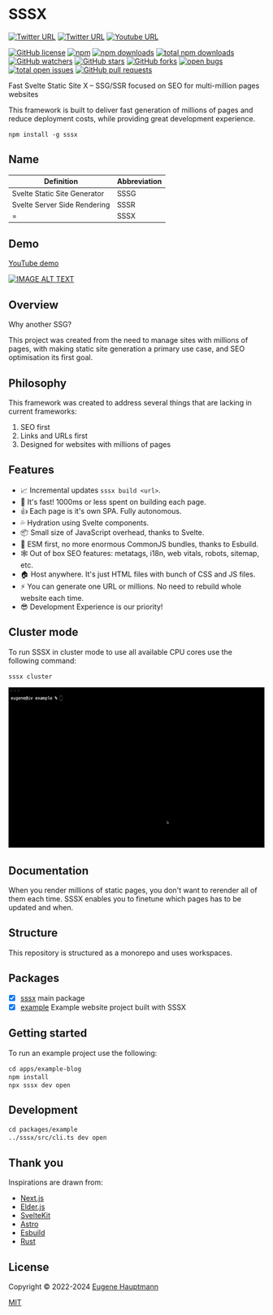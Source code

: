# SSSX

[![Twitter URL](https://img.shields.io/twitter/url/https/twitter.com/sssxdev.svg?style=social&label=Follow%20%40sssxdev)](https://twitter.com/sssxdev)
[![Twitter URL](https://img.shields.io/twitter/url/https/twitter.com/eugenehp.svg?style=social&label=Follow%20%40eugenehp)](https://twitter.com/eugenehp)
[![Youtube URL](https://shields.io/badge/views-1k-red?logo=youtube&style=social)](https://www.youtube.com/channel/UCYzzLilEQdBG0Jj1JhVtYYg)

[![GitHub license](https://img.shields.io/github/license/sssx-dev/sssx.svg?color=blue&style=for-the-badge)](./LICENSE)
[![npm](https://img.shields.io/npm/v/sssx.svg?color=green&style=for-the-badge)](https://www.npmjs.com/package/sssx)
[![npm downloads](https://img.shields.io/npm/dw/sssx.svg?label=npm%20downloads&style=for-the-badge)](https://npmcharts.com/compare/sssx?minimal=true)
[![total npm downloads](https://img.shields.io/npm/dt/sssx.svg?label=total%20npm%20downloads&style=for-the-badge)](https://npmcharts.com/compare/sssx?minimal=true)
[![GitHub watchers](https://img.shields.io/github/watchers/sssx-dev/sssx.svg?style=for-the-badge)](https://github.com/sssx-dev/sssx/watchers)
[![GitHub stars](https://img.shields.io/github/stars/sssx-dev/sssx.svg?label=GitHub%20stars&style=for-the-badge)](https://github.com/sssx-dev/sssx/stargazers)
[![GitHub forks](https://img.shields.io/github/forks/sssx-dev/sssx.svg?style=for-the-badge)](https://github.com/sssx-dev/sssx/network/members)
[![open bugs](https://img.shields.io/github/issues-raw/sssx-dev/sssx/bug.svg?color=d73a4a&label=open%20bugs&style=for-the-badge)](https://github.com/sssx-dev/sssx/issues?utf8=%E2%9C%93&q=is%3Aissue+is%3Aopen+label%3Abug)
[![total open issues](https://img.shields.io/github/issues-raw/sssx-dev/sssx.svg?label=total%20open%20issues&style=for-the-badge)](https://github.com/sssx-dev/sssx/issues)
[![GitHub pull requests](https://img.shields.io/github/issues-pr-raw/sssx-dev/sssx.svg?style=for-the-badge)](https://github.com/sssx-dev/sssx/pulls)

Fast Svelte Static Site X – SSG/SSR focused on SEO for multi-million pages websites

This framework is built to deliver fast generation of millions of pages and reduce deployment costs, while providing great development experience.

```shell
npm install -g sssx
```

## Name

| Definition                   | Abbreviation |
| ---------------------------- | ------------ |
| Svelte Static Site Generator | SSSG         |
| Svelte Server Side Rendering | SSSR         |
| =                            | SSSX         |

## Demo

[YouTube demo](http://www.youtube.com/watch?v=8gNkKyfspl8)

[![IMAGE ALT TEXT](http://img.youtube.com/vi/8gNkKyfspl8/0.jpg)](http://www.youtube.com/watch?v=8gNkKyfspl8 "SSSX demo")

## Overview

Why another SSG?

This project was created from the need to manage sites with millions of pages, with making static site generation a primary use case, and SEO optimisation its first goal.

## Philosophy

This framework was created to address several things that are lacking in current frameworks:

1. SEO first
2. Links and URLs first
3. Designed for websites with millions of pages

## Features

- 📈 Incremental updates `sssx build <url>`.
- 🚀 It's fast! 1000ms or less spent on building each page.
- 👍 Each page is it's own SPA. Fully autonomous.
- 💦 Hydration using Svelte components.
- 📦 Small size of JavaScript overhead, thanks to Svelte.
- 💪 ESM first, no more enormous CommonJS bundles, thanks to Esbuild.
- 🕸️ Out of box SEO features: metatags, i18n, web vitals, robots, sitemap, etc.
- 🏠 Host anywhere. It's just HTML files with bunch of CSS and JS files.
- ⚡️ You can generate one URL or millions. No need to rebuild whole website each time.
- 😎 Development Experience is our priority!

## Cluster mode

To run SSSX in cluster mode to use all available CPU cores use the following command:

```shell
sssx cluster
```

![1000 urls in cluster mode in real time](./docs/cluster-1000-urls.gif)

## Documentation

When you render millions of static pages, you don't want to rerender all of them each time.
SSSX enables you to finetune which pages has to be updated and when.

## Structure

This repository is structured as a monorepo and uses workspaces.

## Packages

- [x] [sssx](https://github.com/sssx-dev/sssx/tree/master/packages/sssx) main package
- [x] [example](https://github.com/sssx-dev/sssx/tree/master/packages/example) Example website project built with SSSX

## Getting started

To run an example project use the following:

```shell
cd apps/example-blog
npm install
npx sssx dev open
```

## Development

```shell
cd packages/example
../sssx/src/cli.ts dev open
```

## Thank you

Inspirations are drawn from:

- [Next.js](https://github.com/vercel/next.js/)
- [Elder.js](https://github.com/Elderjs/elderjs)
- [SvelteKit](https://github.com/sveltejs/kit)
- [Astro](https://github.com/withastro/astro)
- [Esbuild](https://github.com/evanw/esbuild)
- [Rust](https://github.com/rust-lang/rust)

## License

Copyright © 2022-2024 [Eugene Hauptmann](https://twitter.com/sssx-dev)

[MIT](https://github.com/sssx-dev/sssx/blob/master/LICENSE)
